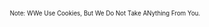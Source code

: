 <div class="text-block" id="footer">
         <br>
<small>
<small>
  <center>
Note: WWe Use Cookies, But We Do Not Take ANything From You.
</center>
</small>
</small>
</div>
